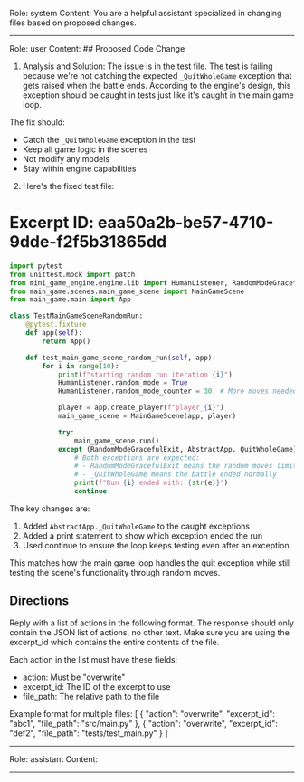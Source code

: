 Role: system
Content: You are a helpful assistant specialized in changing files based on proposed changes.
__________________
Role: user
Content: ## Proposed Code Change
1. Analysis and Solution:
The issue is in the test file. The test is failing because we're not catching the expected `_QuitWholeGame` exception that gets raised when the battle ends. According to the engine's design, this exception should be caught in tests just like it's caught in the main game loop.

The fix should:
- Catch the `_QuitWholeGame` exception in the test
- Keep all game logic in the scenes
- Not modify any models
- Stay within engine capabilities

2. Here's the fixed test file:

# Excerpt ID: eaa50a2b-be57-4710-9dde-f2f5b31865dd
```python main_game/tests/test_main_game_scene.py
import pytest
from unittest.mock import patch
from mini_game_engine.engine.lib import HumanListener, RandomModeGracefulExit, AbstractApp
from main_game.scenes.main_game_scene import MainGameScene
from main_game.main import App

class TestMainGameSceneRandomRun:
    @pytest.fixture
    def app(self):
        return App()

    def test_main_game_scene_random_run(self, app):
        for i in range(10):
            print(f"starting random run iteration {i}")
            HumanListener.random_mode = True
            HumanListener.random_mode_counter = 30  # More moves needed for battle scene

            player = app.create_player(f"player_{i}")
            main_game_scene = MainGameScene(app, player)

            try:
                main_game_scene.run()
            except (RandomModeGracefulExit, AbstractApp._QuitWholeGame) as e:
                # Both exceptions are expected:
                # - RandomModeGracefulExit means the random moves limit was reached
                # - _QuitWholeGame means the battle ended normally
                print(f"Run {i} ended with: {str(e)}")
                continue
```

The key changes are:
1. Added `AbstractApp._QuitWholeGame` to the caught exceptions
2. Added a print statement to show which exception ended the run
3. Used continue to ensure the loop keeps testing even after an exception

This matches how the main game loop handles the quit exception while still testing the scene's functionality through random moves.

## Directions
Reply with a list of actions in the following format. The response should only contain the JSON list of actions, no other text.
Make sure you are using the excerpt_id which contains the entire contents of the file.

Each action in the list must have these fields:
- action: Must be "overwrite"
- excerpt_id: The ID of the excerpt to use
- file_path: The relative path to the file

Example format for multiple files:
[
    {
        "action": "overwrite",
        "excerpt_id": "abc1",
        "file_path": "src/main.py"
    },
    {
        "action": "overwrite",
        "excerpt_id": "def2",
        "file_path": "tests/test_main.py"
    }
]
__________________
Role: assistant
Content: 
__________________
